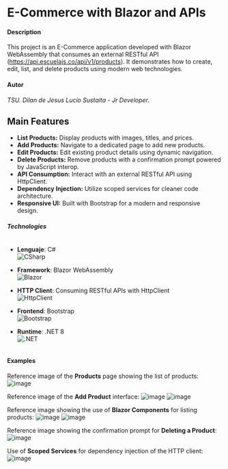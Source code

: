 # E-Commerce with Blazor and APIs

#### Description
This project is an E-Commerce application developed with Blazor WebAssembly that consumes an external RESTful API (https://api.escuelajs.co/api/v1/products). It demonstrates how to create, edit, list, and delete products using modern web technologies.

#### Autor
*TSU. Dilan de Jesus Lucio Sustaita - Jr Developer.*

## Main Features

- **List Products:** Display products with images, titles, and prices.
- **Add Products:** Navigate to a dedicated page to add new products.
- **Edit Products:** Edit existing product details using dynamic navigation.
- **Delete Products:** Remove products with a confirmation prompt powered by JavaScript interop.
- **API Consumption:** Interact with an external RESTful API using HttpClient.
- **Dependency Injection:** Utilize scoped services for cleaner code architecture.
- **Responsive UI:** Built with Bootstrap for a modern and responsive design.

##### Technologies
<div style="display: inline-block;">

  - **Lenguaje**: C#  
    <img alt="CSharp" src="https://img.shields.io/badge/C%23-239120?style=for-the-badge&logo=c-sharp&logoColor=white">  

  - **Framework**: Blazor WebAssembly  
    <img alt="Blazor" src="https://img.shields.io/badge/Blazor-512BD4?style=for-the-badge&logo=blazor&logoColor=white">  

  - **HTTP Client**: Consuming RESTful APIs with HttpClient  
    <img alt="HttpClient" src="https://img.shields.io/badge/HttpClient-0088CC?style=for-the-badge&logo=asp.net&logoColor=white">  

  - **Frontend**: Bootstrap  
    <img alt="Bootstrap" src="https://img.shields.io/badge/Bootstrap-563D7C?style=for-the-badge&logo=bootstrap&logoColor=white">  

  - **Runtime**: .NET 8  
    <img alt=".NET" src="https://img.shields.io/badge/.NET-5C2D91?style=for-the-badge&logo=.net&logoColor=white">
</div>

#### Examples

Reference image of the **Products** page showing the list of products:
![image](https://github.com/user-attachments/assets/ea8836d7-3cad-4a2f-9160-ce03b6a43f16)


Reference image of the **Add Product** interface:
![image](https://github.com/user-attachments/assets/9c114078-82f8-409d-86da-acea2d8d1056)
![image](https://github.com/user-attachments/assets/a029cc1e-2e93-45f8-9e8b-505a3158861e)

Reference image showing the use of **Blazor Components** for listing products:
![image](https://github.com/user-attachments/assets/c22b260f-fa14-4271-842b-6b775c414789)
![image](https://github.com/user-attachments/assets/6673b234-a638-4725-b5f7-ba9bd4fc8de7)

Reference image showing the confirmation prompt for **Deleting a Product**:
![image](https://github.com/user-attachments/assets/99e2db61-acc3-4457-8a24-b02dde30ad23)

Use of **Scoped Services** for dependency injection of the HTTP client:
![image](https://github.com/user-attachments/assets/ba20e33a-df36-467f-ab12-b19f2962f8e2)
